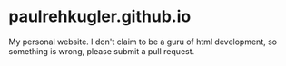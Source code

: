 paulrehkugler.github.io
=======================

My personal website. I don't claim to be a guru of html development, so something is wrong, please submit a pull request.
